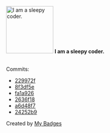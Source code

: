 <img src="https://my-badges.github.io/my-badges/sleepy-coder.png" alt="I am a sleepy coder." title="I am a sleepy coder." width="128">
<strong>I am a sleepy coder.</strong>
<br><br>

Commits:

- <a href="https://github.com/AndrewWeinmann/Rummy-500-Scoring/commit/229972fb477a00c888a15960cfd293adc22986ce">229972f</a>
- <a href="https://github.com/AndrewWeinmann/Rummy-500-Scoring/commit/8f3df5ebc22f1912b9eaeb7d7efcf8d9d47999b5">8f3df5e</a>
- <a href="https://github.com/AndrewWeinmann/Rummy-500-Scoring/commit/fa1a92660fea22d2bb40b940f03f76a82ee0b6b9">fa1a926</a>
- <a href="https://github.com/AndrewWeinmann/Rummy-500-Scoring/commit/2636f18f666d31a44df61c48f7c2f6af1a141088">2636f18</a>
- <a href="https://github.com/AndrewWeinmann/AndrewWeinmann/commit/a6d48f7629c024cde5f0caed79910d5c7f7d7cef">a6d48f7</a>
- <a href="https://github.com/AndrewWeinmann/AndrewWeinmann/commit/24252b94769fb5c361904dd2e0dfaa540f943f3e">24252b9</a>


Created by <a href="https://github.com/my-badges/my-badges">My Badges</a>